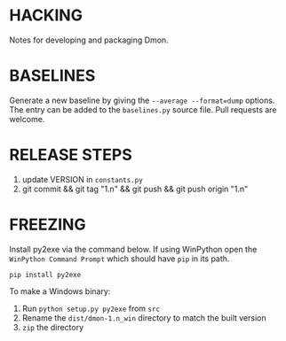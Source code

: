 # HACKING

Notes for developing and packaging Dmon.

# BASELINES

Generate a new baseline by giving the `--average --format=dump` options. The entry can be added to the `baselines.py` source file. Pull requests are welcome.

# RELEASE STEPS

1. update VERSION in `constants.py`
2. git commit && git tag "1.n" && git push && git push origin "1.n"

# FREEZING

Install py2exe via the command below. If using WinPython open the `WinPython Command Prompt` which should have `pip` in its path.

```
pip install py2exe
```

To make a Windows binary:

1. Run `python setup.py py2exe` from `src`
2. Rename the `dist/dmon-1.n_win` directory to match the built version
3. `zip` the directory
